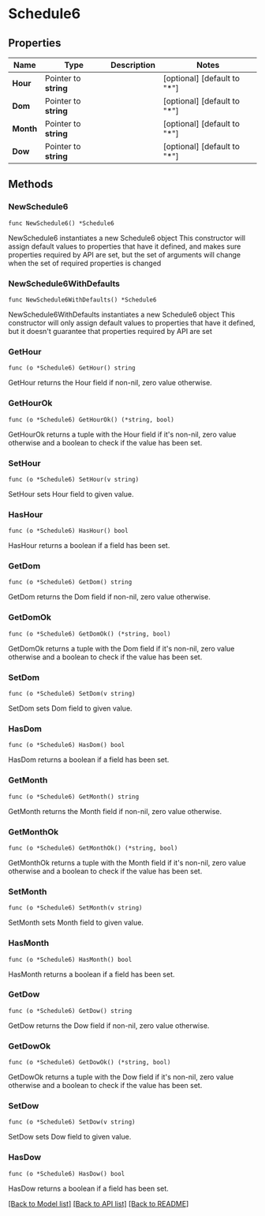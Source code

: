 # Schedule6

## Properties

Name | Type | Description | Notes
------------ | ------------- | ------------- | -------------
**Hour** | Pointer to **string** |  | [optional] [default to "*"]
**Dom** | Pointer to **string** |  | [optional] [default to "*"]
**Month** | Pointer to **string** |  | [optional] [default to "*"]
**Dow** | Pointer to **string** |  | [optional] [default to "*"]

## Methods

### NewSchedule6

`func NewSchedule6() *Schedule6`

NewSchedule6 instantiates a new Schedule6 object
This constructor will assign default values to properties that have it defined,
and makes sure properties required by API are set, but the set of arguments
will change when the set of required properties is changed

### NewSchedule6WithDefaults

`func NewSchedule6WithDefaults() *Schedule6`

NewSchedule6WithDefaults instantiates a new Schedule6 object
This constructor will only assign default values to properties that have it defined,
but it doesn't guarantee that properties required by API are set

### GetHour

`func (o *Schedule6) GetHour() string`

GetHour returns the Hour field if non-nil, zero value otherwise.

### GetHourOk

`func (o *Schedule6) GetHourOk() (*string, bool)`

GetHourOk returns a tuple with the Hour field if it's non-nil, zero value otherwise
and a boolean to check if the value has been set.

### SetHour

`func (o *Schedule6) SetHour(v string)`

SetHour sets Hour field to given value.

### HasHour

`func (o *Schedule6) HasHour() bool`

HasHour returns a boolean if a field has been set.

### GetDom

`func (o *Schedule6) GetDom() string`

GetDom returns the Dom field if non-nil, zero value otherwise.

### GetDomOk

`func (o *Schedule6) GetDomOk() (*string, bool)`

GetDomOk returns a tuple with the Dom field if it's non-nil, zero value otherwise
and a boolean to check if the value has been set.

### SetDom

`func (o *Schedule6) SetDom(v string)`

SetDom sets Dom field to given value.

### HasDom

`func (o *Schedule6) HasDom() bool`

HasDom returns a boolean if a field has been set.

### GetMonth

`func (o *Schedule6) GetMonth() string`

GetMonth returns the Month field if non-nil, zero value otherwise.

### GetMonthOk

`func (o *Schedule6) GetMonthOk() (*string, bool)`

GetMonthOk returns a tuple with the Month field if it's non-nil, zero value otherwise
and a boolean to check if the value has been set.

### SetMonth

`func (o *Schedule6) SetMonth(v string)`

SetMonth sets Month field to given value.

### HasMonth

`func (o *Schedule6) HasMonth() bool`

HasMonth returns a boolean if a field has been set.

### GetDow

`func (o *Schedule6) GetDow() string`

GetDow returns the Dow field if non-nil, zero value otherwise.

### GetDowOk

`func (o *Schedule6) GetDowOk() (*string, bool)`

GetDowOk returns a tuple with the Dow field if it's non-nil, zero value otherwise
and a boolean to check if the value has been set.

### SetDow

`func (o *Schedule6) SetDow(v string)`

SetDow sets Dow field to given value.

### HasDow

`func (o *Schedule6) HasDow() bool`

HasDow returns a boolean if a field has been set.


[[Back to Model list]](../README.md#documentation-for-models) [[Back to API list]](../README.md#documentation-for-api-endpoints) [[Back to README]](../README.md)


